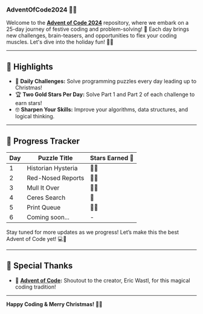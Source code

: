 ### AdventOfCode2024 🎄✨  
Welcome to the **[Advent of Code 2024](https://adventofcode.com/)** repository, where we embark on a 25-day journey of festive coding and problem-solving! 🌟 Each day brings new challenges, brain-teasers, and opportunities to flex your coding muscles. Let's dive into the holiday fun! 🎅🎁  

---

## 🌟 Highlights  
- 🎯 **Daily Challenges:** Solve programming puzzles every day leading up to Christmas!  
- 🏆 **Two Gold Stars Per Day:** Solve Part 1 and Part 2 of each challenge to earn stars!  
- 🤓 **Sharpen Your Skills:** Improve your algorithms, data structures, and logical thinking.  

---

## 📅 Progress Tracker  
| Day | Puzzle Title                 | Stars Earned 🌟 |
|-----|------------------------------|-----------------|
| 1   | Historian Hysteria           | 🌟🌟           |
| 2   | Red-Nosed Reports            | 🌟🌟           |
| 3   | Mull It Over                 | 🌟🌟           |
| 4   | Ceres Search                 | 🌟              |
| 5   | Print Queue                  | 🌟🌟           |
| 6   | Coming soon...               | -               |

Stay tuned for more updates as we progress!  Let’s make this the best Advent of Code yet! 💻🌟  

---

## 🎅 Special Thanks  
- 🎄 **[Advent of Code](https://adventofcode.com/):** Shoutout to the creator, Eric Wastl, for this magical coding tradition!  
---

**Happy Coding & Merry Christmas! 🎅🎄**  
